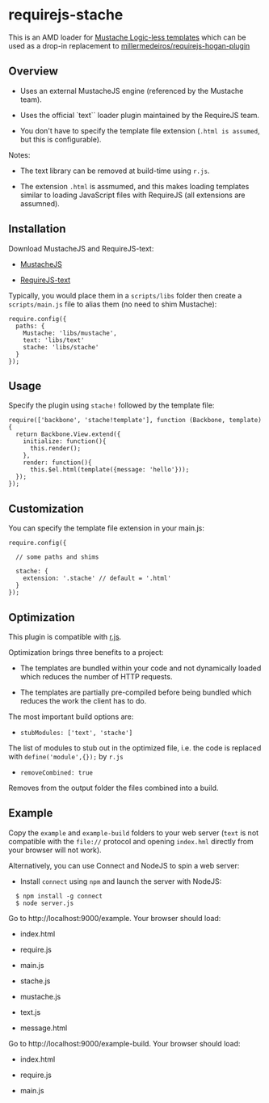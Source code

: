 requirejs-stache
================

This is an AMD loader for [Mustache Logic-less templates](http://mustache.github.com) which can be used as a drop-in replacement to [millermedeiros/requirejs-hogan-plugin](http://github.com/millermedeiros/requirejs-hogan-plugin/blob/master/hgn.js)


## Overview

- Uses an external MustacheJS engine (referenced by the Mustache team).

- Uses the official `text`` loader plugin maintained by the RequireJS team.

- You don't have to specify the template file extension (``.html is assumed``, but this is configurable).

Notes:

- The text library can be removed at build-time using ``r.js``.

- The extension ``.html`` is assmumed, and this makes loading templates similar to loading JavaScript files with RequireJS (all extensions are assumned).

## Installation

Download MustacheJS and RequireJS-text:

- [MustacheJS](http://github.com/janl/mustache.js)

- [RequireJS-text](http://requirejs.org/docs/download.html#text)

Typically, you would place them in a ``scripts/libs`` folder then create a ``scripts/main.js`` file to alias them (no need to shim Mustache):

```
require.config({
  paths: {
    Mustache: 'libs/mustache',
    text: 'libs/text'
    stache: 'libs/stache'
  }
});
```

## Usage

Specify the plugin using ``stache!`` followed by the template file:

```
require(['backbone', 'stache!template'], function (Backbone, template) {
  return Backbone.View.extend({
    initialize: function(){
      this.render();
    },
    render: function(){
      this.$el.html(template({message: 'hello'}));
  });
});
```

## Customization

You can specify the template file extension in your main.js:

```
require.config({

  // some paths and shims

  stache: {
    extension: '.stache' // default = '.html'
  }
});
```

## Optimization

This plugin is compatible with [r.js](http://requirejs.org/docs/optimization.html).

Optimization brings three benefits to a project:

- The templates are bundled within your code and not dynamically loaded which reduces the number of HTTP requests.

- The templates are partially pre-compiled before being bundled which reduces the work the client has to do.

The most important build options are:

- ``stubModules: ['text', 'stache']``

The list of modules to stub out in the optimized file, i.e. the code is replaced with ``define('module',{});`` by ``r.js``

- ``removeCombined: true``

Removes from the output folder the files combined into a build.

## Example

Copy the ``example`` and ``example-build`` folders to your web server (``text`` is not compatible with the ``file://`` protocol and opening ``index.hml`` directly from your browser will not work).

Alternatively, you can use Connect and NodeJS to spin a web server:

- Install ``connect`` using ``npm`` and launch the server with NodeJS:

```
  $ npm install -g connect
  $ node server.js
```

Go to http://localhost:9000/example. Your browser should load:

- index.html

- require.js

- main.js

- stache.js

- mustache.js

- text.js

- message.html

Go to http://localhost:9000/example-build. Your browser should load:

- index.html

- require.js

- main.js








